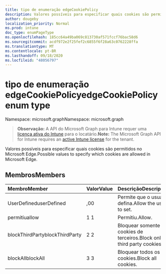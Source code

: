 ```yaml
---
title: tipo de enumeração edgeCookiePolicy
description: Valores possíveis para especificar quais cookies são permitidos no Microsoft Edge.
author: dougeby
localization_priority: Normal
ms.prod: intune
doc_type: enumPageType
ms.openlocfilehash: 185cc64a49ba069c813730af571fccf76bac58d6
ms.sourcegitcommit: acdf972e2f25fef2c6855f6f28a63c0762228ffa
ms.translationtype: MT
ms.contentlocale: pt-BR
ms.lasthandoff: 09/18/2020
ms.locfileid: "48056797"
---
```

# <a name="edgecookiepolicy-enum-type"></a><span data-ttu-id="0cb49-103">tipo de enumeração edgeCookiePolicy</span><span class="sxs-lookup"><span data-stu-id="0cb49-103">edgeCookiePolicy enum type</span></span>

<span data-ttu-id="0cb49-104">Namespace: microsoft.graph</span><span class="sxs-lookup"><span data-stu-id="0cb49-104">Namespace: microsoft.graph</span></span>

> <span data-ttu-id="0cb49-105">**Observação:** A API do Microsoft Graph para Intune requer uma [licença ativa do Intune](https://go.microsoft.com/fwlink/?linkid=839381) para o locatário.</span><span class="sxs-lookup"><span data-stu-id="0cb49-105">**Note:** The Microsoft Graph API for Intune requires an [active Intune license](https://go.microsoft.com/fwlink/?linkid=839381) for the tenant.</span></span>

<span data-ttu-id="0cb49-106">Valores possíveis para especificar quais cookies são permitidos no Microsoft Edge.</span><span class="sxs-lookup"><span data-stu-id="0cb49-106">Possible values to specify which cookies are allowed in Microsoft Edge.</span></span>

## <a name="members"></a><span data-ttu-id="0cb49-107">Membros</span><span class="sxs-lookup"><span data-stu-id="0cb49-107">Members</span></span>
|<span data-ttu-id="0cb49-108">Membro</span><span class="sxs-lookup"><span data-stu-id="0cb49-108">Member</span></span>|<span data-ttu-id="0cb49-109">Valor</span><span class="sxs-lookup"><span data-stu-id="0cb49-109">Value</span></span>|<span data-ttu-id="0cb49-110">Descrição</span><span class="sxs-lookup"><span data-stu-id="0cb49-110">Description</span></span>|
|:---|:---|:---|
|<span data-ttu-id="0cb49-111">UserDefined</span><span class="sxs-lookup"><span data-stu-id="0cb49-111">userDefined</span></span>|<span data-ttu-id="0cb49-112">,0</span><span class="sxs-lookup"><span data-stu-id="0cb49-112">0</span></span>|<span data-ttu-id="0cb49-113">Permite que o usuário defina.</span><span class="sxs-lookup"><span data-stu-id="0cb49-113">Allow the user to set.</span></span>|
|<span data-ttu-id="0cb49-114">permitiu</span><span class="sxs-lookup"><span data-stu-id="0cb49-114">allow</span></span>|<span data-ttu-id="0cb49-115">1 </span><span class="sxs-lookup"><span data-stu-id="0cb49-115">1</span></span>|<span data-ttu-id="0cb49-116">Permitiu.</span><span class="sxs-lookup"><span data-stu-id="0cb49-116">Allow.</span></span>|
|<span data-ttu-id="0cb49-117">blockThirdParty</span><span class="sxs-lookup"><span data-stu-id="0cb49-117">blockThirdParty</span></span>|<span data-ttu-id="0cb49-118">2 </span><span class="sxs-lookup"><span data-stu-id="0cb49-118">2</span></span>|<span data-ttu-id="0cb49-119">Bloquear somente cookies de terceiros.</span><span class="sxs-lookup"><span data-stu-id="0cb49-119">Block only third party cookies.</span></span>|
|<span data-ttu-id="0cb49-120">blockAll</span><span class="sxs-lookup"><span data-stu-id="0cb49-120">blockAll</span></span>|<span data-ttu-id="0cb49-121">3 </span><span class="sxs-lookup"><span data-stu-id="0cb49-121">3</span></span>|<span data-ttu-id="0cb49-122">Bloquear todos os cookies.</span><span class="sxs-lookup"><span data-stu-id="0cb49-122">Block all cookies.</span></span>|









